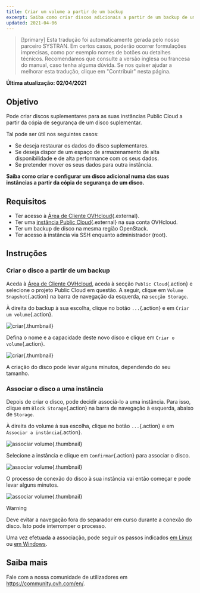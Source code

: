 ```yaml
---
title: Criar um volume a partir de um backup
excerpt: Saiba como criar discos adicionais a partir de um backup de um disco suplementar
updated: 2021-04-06
---
```


> [!primary]
> Esta tradução foi automaticamente gerada pelo nosso parceiro SYSTRAN. Em certos casos, poderão ocorrer formulações imprecisas, como por exemplo nomes de botões ou detalhes técnicos. Recomendamos que consulte a versão inglesa ou francesa do manual, caso tenha alguma dúvida. Se nos quiser ajudar a melhorar esta tradução, clique em "Contribuir" nesta página.
>

**Última atualização: 02/04/2021**

## Objetivo

Pode criar discos suplementares para as suas instâncias Public Cloud a partir da cópia de segurança de um disco suplementar.

Tal pode ser útil nos seguintes casos:

- Se deseja restaurar os dados do disco suplementares.
- Se deseja dispor de um espaço de armazenamento de alta disponibilidade e de alta performance com os seus dados.
- Se pretender mover os seus dados para outra instância.

**Saiba como criar e configurar um disco adicional numa das suas instâncias a partir da cópia de segurança de um disco.**

## Requisitos

- Ter acesso à [Área de Cliente OVHcloud](https://www.ovh.com/auth/?action=gotomanager&from=https://www.ovh.pt/&ovhSubsidiary=pt){.external}.
- Ter uma [instância Public Cloud](https://www.ovhcloud.com/pt/public-cloud/){.external} na sua conta OVHcloud.
- Ter um backup de disco na mesma região OpenStack.
- Ter acesso à instância via SSH enquanto administrador (root).

## Instruções

### Criar o disco a partir de um backup

Aceda à [Área de Cliente OVHcloud](https://www.ovh.com/auth/?action=gotomanager&from=https://www.ovh.pt/&ovhSubsidiary=pt), aceda à secção `Public Cloud`{.action} e selecione o projeto Public Cloud em questão. A seguir, clique em `Volume Snapshot`{.action} na barra de navegação da esquerda, na `secção Storage`.

À direita do backup à sua escolha, clique no botão `...`{.action} e em `Criar um volume`{.action}.

![criar](images/volume01.png){.thumbnail}

Defina o nome e a capacidade deste novo disco e clique em `Criar o volume`{.action}.

![criar](images/volume02.png){.thumbnail}

A criação do disco pode levar alguns minutos, dependendo do seu tamanho.

### Associar o disco a uma instância

Depois de criar o disco, pode decidir associá-lo a uma instância. Para isso, clique em `Block Storage`{.action} na barra de navegação à esquerda, abaixo de `Storage`.

À direita do volume à sua escolha, clique no botão `...`{.action} e em `Associar a instância`{.action}.

![associar volume](images/volume03.png){.thumbnail}

Selecione a instância e clique em `Confirmar`{.action} para associar o disco.

![associar volume](images/volume04.png){.thumbnail}

O processo de conexão do disco à sua instância vai então começar e pode levar alguns minutos.

![associar volume](images/volume05.png){.thumbnail}

> [!warning]
Deve evitar a navegação fora do separador em curso durante a conexão do disco. Isto pode interromper o processo.
>

Uma vez efetuada a associação, pode seguir os passos indicados [em Linux](/pages/platform/public-cloud/create_and_configure_an_additional_disk_on_an_instance#utilizando-o-linux) ou [em Windows](/pages/platform/public-cloud/create_and_configure_an_additional_disk_on_an_instance#utilizando-o-windows).

## Saiba mais

Fale com a nossa comunidade de utilizadores em <https://community.ovh.com/en/>.
